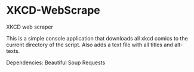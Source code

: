 # XKCD-WebScrape
XKCD web scraper

This is a simple console application that downloads all xkcd comics to the current directory of the script.  Also adds
a text file with all titles and alt-texts.


Dependencies:
  Beautiful Soup
  Requests
